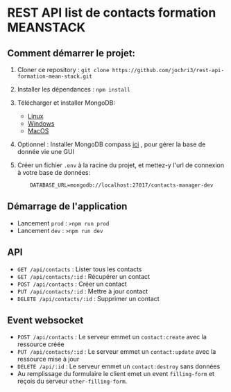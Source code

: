 # REST API list de contacts formation MEANSTACK

## Comment démarrer le projet:

1. Cloner ce repository : `git clone https://github.com/jochri3/rest-api-formation-mean-stack.git`

2. Installer les dépendances : `npm install`

3. Télécharger et installer MongoDB:

   - [Linux](https://docs.mongodb.com/manual/administration/install-on-linux/)
   - [Windows](https://docs.mongodb.com/manual/tutorial/install-mongodb-on-windows/)
   - [MacOS](https://docs.mongodb.com/manual/tutorial/install-mongodb-on-os-x/)

4. Optionnel : Installer MongoDB compass [ici](https://www.mongodb.com/products/compass) , pour gérer la base de donnée vie une GUI

5. Créer un fichier `.env` à la racine du projet, et mettez-y l'url de connexion à votre base de données:
   ```
       DATABASE_URL=mongodb://localhost:27017/contacts-manager-dev
   ```

## Démarrage de l'application

- Lancement `prod` : `>npm run prod`
- Lancement `dev` : `>npm run dev`

## API

- `GET /api/contacts` : Lister tous les contacts
- `GET /api/contacts/:id` : Récupérer un contact
- `POST /api/contacts` : Créer un contact
- `PUT /api/contacts/:id` : Mettre à jour contact
- `DELETE /api/contacts/:id` : Supprimer un contact

## Event websocket

- `POST /api/contacts` : Le serveur emmet un `contact:create` avec la ressource créée
- `PUT /api/contacts/:id` : Le serveur emmet un `contact:update` avec la ressource mise à jour
- `DELETE /api/:id` : Le serveur emmet un `contact:destroy` sans données
- Au remplissage du formulaire le client emet un event `filling-form` et reçois du serveur `other-filling-form`.
